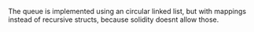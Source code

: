 The queue is implemented using an circular linked list,
but with mappings instead of recursive structs, because
solidity doesnt allow those.

